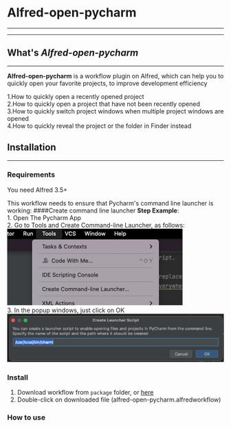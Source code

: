# Alfred-open-pycharm
*** 
***

## What's *Alfred-open-pycharm*
***
**Alfred-open-pycharm** is a workflow plugin on Alfred, 
which can help you to quickly open your favorite projects, 
to improve development efficiency

1.How to quickly open a recently opened project    
2.How to quickly open a project that have not been recently opened    
3.How to quickly switch project windows when multiple project windows are opened   
4.How to quickly reveal the project or the folder in Finder instead

## Installation
***
### Requirements
You need Alfred 3.5+  

This workflow needs to ensure that Pycharm's command line launcher is working:
####Create command line launcher
**Step Example**:  
    1. Open The Pycharm App  
    2. Go to Tools and Create Command-line Launcher, as follows:    
    ![pycharm-alfred-workflow-create-cli](./doc/images/create_command_line_launcher.png)    
    3. In the popup windows, just click on OK  
    ![pycharm-alfred-workflow-create-cli](./doc/images/create_command_line_launcher_popup_windows.png) 
    
### Install
1. Download workflow from `package` folder, or [here](./package/alfred-open-pycharm.alfredworkflow?raw=true)
2. Double-click on downloaded file (alfred-open-pycharm.alfredworkflow)

### How to use

